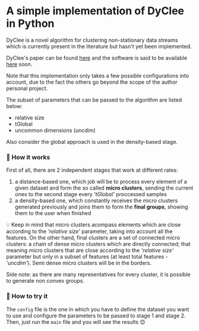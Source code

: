 # A simple implementation of DyClee in Python

DyClee is a novel algorithm for clustering non-stationary data streams which is currently present in the literature but hasn't yet been implemented.

DyClee's paper can be found [here](https://www.sciencedirect.com/science/article/abs/pii/S0031320319301992) and the software is said to be available [here](https://homepages.laas.fr/louise/drupal/node/36) soon.

Note that this implementation only takes a few possible configurations into account, due to the fact the others go beyond the scope of the author personal project.

The subset of parameters that can be passed to the algorithm are listed below:
* relative size
* tGlobal
* uncommon dimensions (uncdim)

Also consider the global approach is used in the density-based stage. 

### :small_orange_diamond: How it works
First of all, there are 2 independent stages that work at different rates:
1. a distance-based one, which job will be to process every element of a given dataset and form the so called __micro clusters__, sending the current ones to the second stage every *'tGlobal'* proccessed samples
2. a density-based one, which constantly receives the micro clusters generated previously and joins them to form the __final groups__, showing them to the user when finished

:bulb: Keep in mind that micro clusters acompass elements which are close according to the *'relative size'* parameter, taking into account all the features. On the other hand, final clusters are a set of connected micro clusters: a chain of dense micro clusters which are directly connected; that meaning micro clusters that are close according to the *'relative size'* parameter but only in a subset of features (at least total features - *'uncdim'*). Semi dense micro clusters will be in the borders.

Side note: as there are many representatives for every cluster, it is possible to generate non convex groups. 

### :small_orange_diamond: How to try it
The `config` file is the one in which you have to define the dataset you want to use and configure the parameters to be passed to stage 1 and stage 2. Then, just run the `main` file and you will see the results :blush:



